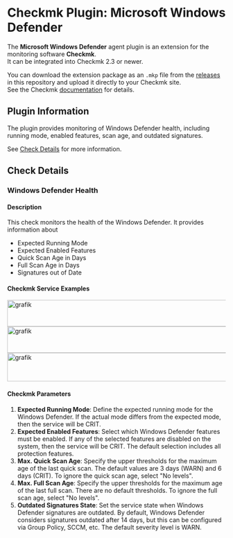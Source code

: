 # Checkmk Plugin: Microsoft Windows Defender

The **Microsoft Windows Defender** agent plugin is an extension for the monitoring software **Checkmk**.  
It can be integrated into Checkmk 2.3 or newer.

You can download the extension package as an `.mkp` file from the [releases](../../releases) in this repository and upload it directly to your Checkmk site.  
See the Checkmk [documentation](https://docs.checkmk.com/latest/en/mkps.html) for details.

## Plugin Information

The plugin provides monitoring of Windows Defender health, including running mode, enabled features, scan age, and outdated signatures.

See [Check Details](#check-details) for more information.

## Check Details

### Windows Defender Health

#### Description

This check monitors the health of the Windows Defender.
It provides information about
- Expected Running Mode
- Expected Enabled Features
- Quick Scan Age in Days
- Full Scan Age in Days
- Signatures out of Date

#### Checkmk Service Examples

<img width="712" height="61" alt="grafik" src="https://github.com/user-attachments/assets/ffc855f7-e123-465f-a930-aa1452ee9749" />
<img width="1055" height="61" alt="grafik" src="https://github.com/user-attachments/assets/b06f5bda-5cc5-4a1b-bb78-9142fec33009" />
<img width="1038" height="66" alt="grafik" src="https://github.com/user-attachments/assets/a55bbefb-d478-4e88-9ae1-535ebd614abe" />

#### Checkmk Parameters

1. **Expected Running Mode**: Define the expected running mode for the Windows Defender. If the actual mode differs from the expected mode, then the service will be CRIT.
2. **Expected Enabled Features**: Select which Windows Defender features must be enabled. If any of the selected features are disabled on the system, then the service will be CRIT. The default selection includes all protection features.
3. **Max. Quick Scan Age**: Specify the upper thresholds for the maximum age of the last quick scan. The default values are 3 days (WARN) and 6 days (CRIT). To ignore the quick scan age, select "No levels".
4. **Max. Full Scan Age**: Specify the upper thresholds for the maximum age of the last full scan. There are no default thresholds. To ignore the full scan age, select "No levels".
5. **Outdated Signatures State**: Set the service state when Windows Defender signatures are outdated. By default, Windows Defender considers signatures outdated after 14 days, but this can be configured via Group Policy, SCCM, etc. The default severity level is WARN.

